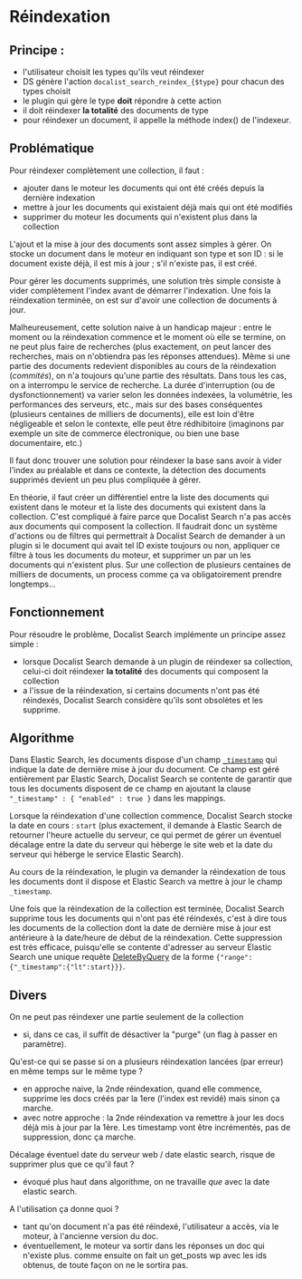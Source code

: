 # Réindexation #

## Principe : ##

- l'utilisateur choisit les types qu'ils veut réindexer
- DS génère l'action `docalist_search_reindex_{$type}` pour chacun des types choisit
- le plugin qui gère le type **doit** répondre à cette action
- il doit réindexer **la totalité** des documents de type
- pour réindexer un document, il appelle la méthode index() de l'indexeur. 

## Problématique ##
 
Pour réindexer complètement une collection, il faut :

- ajouter dans le moteur les documents qui ont été créés depuis la dernière indexation
- mettre à jour les documents qui existaient déjà mais qui ont été modifiés
- supprimer du moteur les documents qui n'existent plus dans la collection

L'ajout et la mise à jour des documents sont assez simples à gérer. On stocke un document dans le moteur en indiquant son type et son ID : si le document existe déjà, il est mis à jour ; s'il n'existe pas, il est créé.

Pour gérer les documents supprimés, une solution très simple consiste à vider complètement l'index avant de démarrer l'indexation. Une fois la réindexation terminée, on est sur d'avoir une collection de documents à jour.

Malheureusement, cette solution naive à un handicap majeur : entre le moment ou la réindexation commence et le moment où elle se termine, on ne peut plus faire de recherches (plus exactement, on peut lancer des recherches, mais on n'obtiendra pas les réponses attendues). Même si une partie des documents redevient disponibles au cours de la réindexation (*commités*), on n'a toujours qu'une partie des résultats. Dans tous les cas, on a interrompu le service de recherche. La durée d'interruption (ou de dysfonctionnement) va varier selon les données indexées, la volumétrie, les performances des serveurs, etc., mais sur des bases conséquentes (plusieurs centaines de milliers de documents), elle est loin d'être négligeable et selon le contexte, elle peut être rédhibitoire (imaginons par exemple un site de commerce électronique, ou bien une base documentaire, etc.)

Il faut donc trouver une solution pour réindexer la base sans avoir à vider l'index au préalable et dans ce contexte, la détection des documents supprimés devient un peu plus compliquée à gérer.  
  
En théorie, il faut créer un différentiel entre la liste des documents qui existent dans le moteur et la liste des documents qui existent dans la collection. C'est compliqué à faire parce que Docalist Search n'a pas accès aux documents qui composent la collection. Il faudrait donc un système d'actions ou de filtres qui permettrait à Docalist Search de demander à un plugin si le document qui avait tel ID existe toujours ou non, appliquer ce filtre à tous les documents du moteur, et supprimer un par un les documents qui n'existent plus. Sur une collection de plusieurs centaines de milliers de documents, un process comme ça va obligatoirement prendre longtemps...

## Fonctionnement ##
Pour résoudre le problème, Docalist Search implémente un principe assez simple :

- lorsque Docalist Search demande à un plugin de réindexer sa collection, celui-ci doit réindexer **la totalité** des documents qui composent la collection
- a l'issue de la réindexation, si certains documents n'ont pas été réindexés, Docalist Search considère qu'ils sont obsolètes et les supprime.

## Algorithme ##

Dans Elastic Search, les documents dispose d'un champ [`_timestamp`](http://www.elasticsearch.org/guide/reference/mapping/timestamp-field/) qui indique la date de dernière mise à jour du document. Ce champ est géré entièrement par Elastic Search, Docalist Search se contente de garantir que tous les documents disposent de ce champ en ajoutant la clause `"_timestamp" : { "enabled" : true }` dans les mappings.

Lorsque la réindexation d'une collection commence, Docalist Search stocke la date en cours : `start` (plus exactement, il demande à Elastic Search de retourner l'heure actuelle du serveur, ce qui permet de gérer un éventuel décalage entre la date du serveur qui héberge le site web et la date du serveur qui héberge le service Elastic Search).

Au cours de la réindexation, le plugin va demander la réindexation de tous les documents dont il dispose et Elastic Search va mettre à jour le champ `_timestamp`.

Une fois que la réindexation de la collection est terminée, Docalist Search supprime tous les documents qui n'ont pas été réindexés, c'est à dire tous les documents de la collection dont la date de dernière mise à jour est antérieure à la date/heure de début de la réindexation. Cette suppression est très efficace, puisqu'elle se contente d'adresser au serveur Elastic Search une unique requête [DeleteByQuery](http://www.elasticsearch.org/guide/reference/api/delete-by-query/) de la forme `{"range":{"_timestamp":{"lt":start}}}`.

## Divers ##

On ne peut pas réindexer une partie seulement de la collection

- si, dans ce cas, il suffit de désactiver la "purge" (un flag à passer en paramètre).

Qu'est-ce qui se passe si on a plusieurs réindexation lancées (par erreur) en même temps sur le même type ?

- en approche naive, la 2nde réindexation, quand elle commence, supprime les docs créés par la 1ere (l'index est revidé) mais sinon ça marche.
- avec notre approche : la 2nde réindexation va remettre à jour les docs déjà mis à jour par la 1ère. Les timestamp vont être incrémentés, pas de suppression, donc ça marche.

Décalage éventuel date du serveur web / date elastic search, risque de supprimer plus que ce qu'il faut ?
- évoqué plus haut dans algorithme, on ne travaille _que_ avec la date elastic search.

A l'utilisation ça donne quoi ?
- tant qu'on document n'a pas été réindexé, l'utilisateur a accès, via le moteur, à l'ancienne version du doc.
- éventuellement, le moteur va sortir dans les réponses un doc qui n'existe plus. comme ensuite on fait un get_posts wp avec les ids obtenus, de toute façon on ne le sortira pas.  
